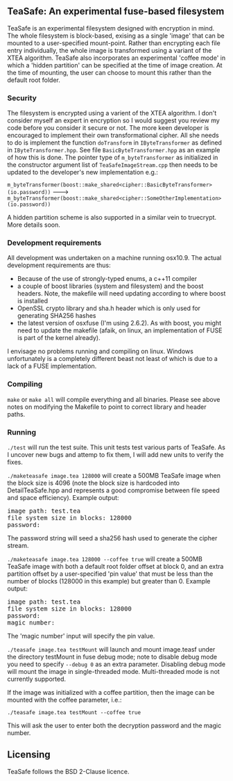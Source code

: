 TeaSafe: An experimental fuse-based filesystem
----------------------------------------------

TeaSafe is an experimental filesystem designed with encryption in mind. 
The whole filesystem is block-based, exising as a single 'image'
that can be mounted to a user-specified mount-point. Rather than encrypting each file entry
individually, the whole image is transformed using a variant of the XTEA algorithm.
TeaSafe also incorporates an experimental
'coffee mode' in which a 'hidden partition' can be specified at the time
of image creation. At the time of mounting, the user can choose to mount this
rather than the default root folder.

### Security

The filesystem is encrypted using a varient of the XTEA algorithm. 
I don't consider myself an expert in encryption so I would suggest you
review my code before you consider it secure or not.
The more keen developer is encouraged to implement their own transformational cipher. All she 
needs to do is implement the function `doTransform` in `IByteTransformer` as defined in `IByteTransformer.hpp`.
See file `BasicByteTransformer.hpp` as an example of how this is done. The pointer type of `m_byteTransformer`
as initialized in the constructor argument list of `TeaSafeImageStream.cpp` then needs to be updated to
the developer's new implementation e.g.:

`m_byteTransformer(boost::make_shared<cipher::BasicByteTransformer>(io.password))` --->
`m_byteTransformer(boost::make_shared<cipher::SomeOtherImplementation>(io.password))`

A hidden partition scheme is also supported in a similar vein to truecrypt. More details soon.

### Development requirements

All development was undertaken on a machine running osx10.9.
The actual development requirements are thus:

- Because of the use of strongly-typed enums, a c++11 compiler 
- a couple of boost libraries (system and filesystem) and the boost headers. Note, the makefile will need 
updating according to where boost is installed
- OpenSSL crypto library and sha.h header which is only used for generating SHA256 hashes
- the latest version of osxfuse (I'm using 2.6.2). As with boost, you might need to update the makefile
(afaik, on linux, an implementation of FUSE is part of the kernel already).

I envisage no problems running and compiling on linux. Windows unfortunately is a completely different beast
not least of which is due to a lack of a FUSE implementation.

### Compiling

`make` or `make all` will compile everything and all binaries. Please see above notes
on modifying the Makefile to point to correct library and header paths.

### Running

`./test` will run the test suite. This unit tests test various parts of TeaSafe. As I uncover
new bugs and attemp to fix them, I will add new units to verify the fixes.

`./maketeasafe image.tea 128000` will create a 500MB TeaSafe image when the block
size is 4096 (note the block size is hardcoded into DetailTeaSafe.hpp and represents
a good compromise between file speed and space efficiency). Example output:

<pre>
image path: test.tea
file system size in blocks: 128000
password:
</pre>

The password string will seed a sha256 hash used to generate the
cipher stream.

`./maketeasafe image.tea 128000 --coffee true` will create a 500MB TeaSafe image with
both a default root folder offset at block 0, and an extra partition offset by a user-specified
'pin value' that must be less than the number of blocks (128000 in this example)
but greater than 0. Example output:

<pre>
image path: test.tea
file system size in blocks: 128000
password:
magic number:
</pre>

The 'magic number' input will specify the pin value.

`./teasafe image.tea testMount` will launch and mount image.teasf under 
the directory testMount in fuse debug mode; note to disable debug
mode you need to specify `--debug 0` as an extra parameter. Disabling
debug mode will mount the image in single-threaded mode. Multi-threaded mode
is not currently supported.

If the image was initialized with a coffee partition, then the image can be mounted
with the coffee parameter, i.e.:

`./teasafe image.tea testMount --coffee true`

This will ask the user to enter both the decryption password and the magic number.

Licensing
---------

TeaSafe follows the BSD 2-Clause licence. 
